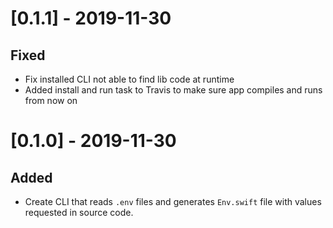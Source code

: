 # [0.1.1] - 2019-11-30

## Fixed 
- Fix installed CLI not able to find lib code at runtime
- Added install and run task to Travis to make sure app compiles and runs from now on

# [0.1.0] - 2019-11-30

## Added 
- Create CLI that reads `.env` files and generates `Env.swift` file with values requested in source code. 